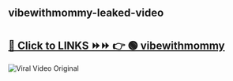 
 ## vibewithmommy-leaked-video 

# <h2><a href="https://clipsfans.com/vibewithmommy&ref=git">🔗 Click to LINKS ⏩⏩ 👉 🟢 vibewithmommy </a></h2>

<a href="https://clipsfans.com/vibewithmommy&ref=git" rel="nofollow" data-target="animated-image.originalLink"><img src="https://i.ibb.co.com/xMMVF88/686577567.gif" alt="Viral Video Original" style="max-width: 100%; display: inline-block;" data-target="animated-image.originalImage"></a>
